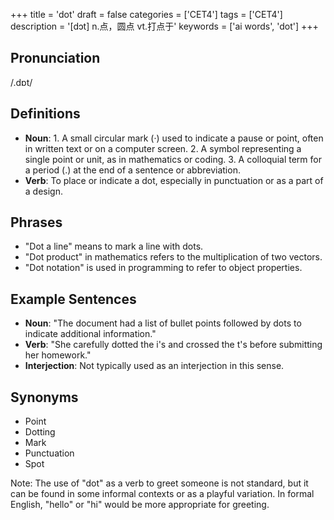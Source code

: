 +++
title = 'dot'
draft = false
categories = ['CET4']
tags = ['CET4']
description = '[dɔt] n.点，圆点 vt.打点于'
keywords = ['ai words', 'dot']
+++

## Pronunciation
/.dɒt/

## Definitions
- **Noun**: 1. A small circular mark (·) used to indicate a pause or point, often in written text or on a computer screen. 2. A symbol representing a single point or unit, as in mathematics or coding. 3. A colloquial term for a period (.) at the end of a sentence or abbreviation.
- **Verb**: To place or indicate a dot, especially in punctuation or as a part of a design.

## Phrases
- "Dot a line" means to mark a line with dots.
- "Dot product" in mathematics refers to the multiplication of two vectors.
- "Dot notation" is used in programming to refer to object properties.

## Example Sentences
- **Noun**: "The document had a list of bullet points followed by dots to indicate additional information."
- **Verb**: "She carefully dotted the i's and crossed the t's before submitting her homework."
- **Interjection**: Not typically used as an interjection in this sense.

## Synonyms
- Point
- Dotting
- Mark
- Punctuation
- Spot

Note: The use of "dot" as a verb to greet someone is not standard, but it can be found in some informal contexts or as a playful variation. In formal English, "hello" or "hi" would be more appropriate for greeting.
